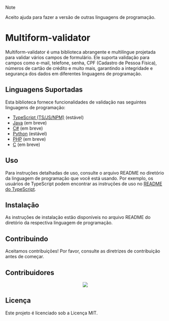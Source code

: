 > [!NOTE]
> Aceito ajuda para fazer a versão de outras linguagens de programação.

# Multiform-validator

Multiform-validator é uma biblioteca abrangente e multilíngue projetada para validar vários campos de formulário. Ele suporta validação para campos como e-mail, telefone, senha, CPF (Cadastro de Pessoa Física), números de cartão de crédito e muito mais, garantindo a integridade e segurança dos dados em diferentes linguagens de programação.

## Linguagens Suportadas

Esta biblioteca fornece funcionalidades de validação nas seguintes linguagens de programação:

- [TypeScript (TS/JS/NPM)](https://github.com/Multiform-Validator/typescript-javascript/README.md) (estável)
- [Java](https://github.com/Multiform-Validator/java/README.md) (em breve)
- [C#](https://github.com/Multiform-Validator/csharp/README.md) (em breve)
- [Python](https://github.com/Multiform-Validator/python/README.md) (estável)
- [PHP](https://github.com/Multiform-Validator/php/README.md) (em breve)
- [C](https://github.com/Multiform-Validator/c/README.md) (em breve)

## Uso

Para instruções detalhadas de uso, consulte o arquivo README no diretório da linguagem de programação que você está usando. Por exemplo, os usuários de TypeScript podem encontrar as instruções de uso no [README do TypeScript](https://github.com/gabriel-logan/multiform-validator/tree/main/packages/typescript/README.md).

## Instalação

As instruções de instalação estão disponíveis no arquivo README do diretório da respectiva linguagem de programação.

## Contribuindo

Aceitamos contribuições! Por favor, consulte as diretrizes de contribuição antes de começar.

## Contribuidores

<a style="display: flex; justify-content: center;" href="https://github.com/gabriel-logan/multiform-validator/graphs/contributors">
    <img src="https://contrib.rocks/image?repo=gabriel-logan/multiform-validator" />
</a>

## Licença

Este projeto é licenciado sob a Licença MIT.
